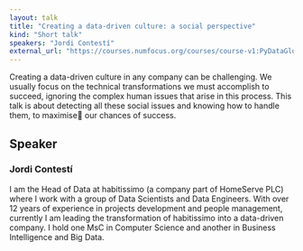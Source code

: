 ```yaml
---
layout: talk
title: "Creating a data-driven culture: a social perspective"
kind: "Short talk"
speakers: "Jordi Contestí"
external_url: "https://courses.numfocus.org/courses/course-v1:PyDataGlobal+PDG20-talks+2020/jump_to/block-v1:PyDataGlobal+PDG20-talks+2020+type@vertical+block@76790d8f542f40e0bf917f8b33eb36a0"
---
```


Creating a data-driven culture in any company can be challenging. We usually focus on the technical transformations we must accomplish to succeed, ignoring the complex human issues that arise in this process. This talk is about detecting all these social issues and knowing how to handle them, to maximise our chances of success.

## Speaker

### Jordi Contestí

I am the Head of Data at habitissimo (a company part of HomeServe PLC) where I work with a group of Data Scientists and Data Engineers. With over 12 years of experience in projects development and people management, currently I am leading the transformation of habitissimo into a data-driven company. I hold one MsC in Computer Science and another in Business Intelligence and Big Data.
